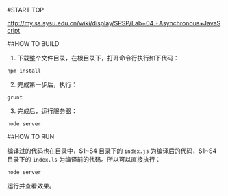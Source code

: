 #START TOP

http://my.ss.sysu.edu.cn/wiki/display/SPSP/Lab+04.+Asynchronous+JavaScript

##HOW TO BUILD

1. 下载整个文件目录，在根目录下，打开命令行执行如下代码：

`npm install`

2. 完成第一步后，执行：

`grunt`

3. 完成后，运行服务器：

`node server`

##HOW TO RUN

编译过的代码也在目录中，S1~S4 目录下的 `index.js` 为编译后的代码，S1~S4 目录下的 `index.ls` 为编译前的代码。所以可以直接执行：

`node server`

运行并查看效果。
